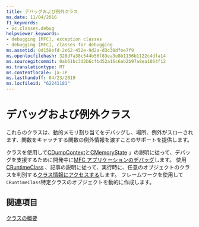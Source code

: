 ```yaml
---
title: デバッグおよび例外クラス
ms.date: 11/04/2016
f1_keywords:
- vc.classes.debug
helpviewer_keywords:
- debugging [MFC], exception classes
- debugging [MFC], classes for debugging
ms.assetid: 0d158efd-2e62-452e-9d2a-d3c30dfee7f9
ms.openlocfilehash: 328d7a38c544b56f83ea3e8b1136b1122c4dfa14
ms.sourcegitcommit: 0ab61bc3d2b6cfbd52a16c6ab2b97a8ea1864f12
ms.translationtype: MT
ms.contentlocale: ja-JP
ms.lasthandoff: 04/23/2019
ms.locfileid: "62241181"
---
```

# <a name="debugging-and-exception-classes"></a>デバッグおよび例外クラス

これらのクラスは、動的メモリ割り当てをデバッグし、場所、例外がスローされます、関数をキャッチする関数の例外情報を渡すことのサポートを提供します。

クラスを使用して[CDumpContext](../mfc/reference/cdumpcontext-class.md)と[CMemoryState](../mfc/reference/cmemorystate-structure.md) 」の説明に従って、デバッグを支援するために開発中に[MFC アプリケーションのデバッグ](/visualstudio/debugger/mfc-debugging-techniques)します。 使用[CRuntimeClass](../mfc/reference/cruntimeclass-structure.md) 、記事の説明に従って、実行時に、任意のオブジェクトのクラスを判別する[クラス情報にアクセスする](../mfc/accessing-run-time-class-information.md)します。 フレームワークを使用して`CRuntimeClass`特定クラスのオブジェクトを動的に作成します。

## <a name="see-also"></a>関連項目

[クラスの概要](../mfc/class-library-overview.md)
